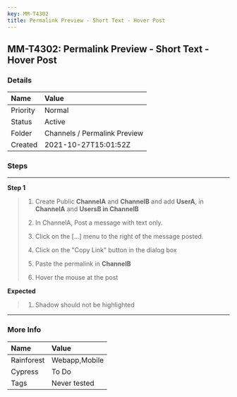 ```yaml
---
key: MM-T4302
title: Permalink Preview - Short Text - Hover Post
---
```


## MM-T4302: Permalink Preview - Short Text - Hover Post

### Details

| Name     | Value                        |
| :------- | :--------------------------- |
| Priority | Normal                       |
| Status   | Active                       |
| Folder   | Channels / Permalink Preview |
| Created  | 2021-10-27T15:01:52Z         |

### Steps

<hr/>

**Step 1**

> <article><ol><li><p>Create Public <strong>ChannelA</strong> and <strong>ChannelB</strong> and add <strong>UserA</strong>, in <strong>ChannelA</strong> and <strong>UsersB in C</strong><strong>hannelB</strong></p></li><li><p>In ChannelA, Post a message with text only.</p></li><li><p>Click on the [...] menu to the right of the message posted.</p></li><li><p>Click on the "Copy Link" button in the dialog box</p></li><li>Paste the permalink in <strong>ChannelB</strong></li><li><p>Hover the mouse at the post</p></li></ol></article>

**Expected**

> <article><ol><li>Shadow should not be highlighted</li></ol></article>

<hr/>

### More Info

| Name       | Value         |
| :--------- | :------------ |
| Rainforest | Webapp,Mobile |
| Cypress    | To Do         |
| Tags       | Never tested  |
